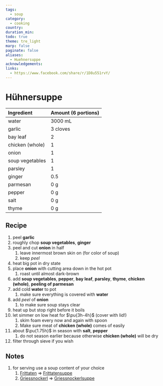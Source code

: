 ```yaml
---
tags:
  - soup
category:
  - cooking
country: 
duration_min: 
todo: true
theme: tre_light
marp: false
paginate: false
aliases:
  - Huehnersuppe
acknowledgements: 
links:
  - https://www.facebook.com/share/r/1D8u551rvY/
---
```


# Hühnersuppe

|Ingredient|Amount (6 portions)|
| :- | :- |
|water|3000 mL|
|garlic|3 cloves|
|bay leaf|2|
|chicken (whole)|1|
|onion|1|
|soup vegetables|1|
|parsley|1|
|ginger|0.5|
|parmesan|0 g|
|pepper|0 g|
|salt|0 g|
|thyme|0 g|

## Recipe
1. peel **garlic**
2. roughly chop **soup vegetables**, **ginger**
3. peel and cut **onion** in half
	1. leave innermost brown skin on (for color of soup)
	2. keep *peel*
4. heat big pot in dry state
5. place **onion** with cutting area down in the hot pot
	1. roast until almost dark-brown
6. add **soup vegetables**, **pepper**, **bay leaf**, **parsley**, **thyme**, **chicken (whole)**, **peeling of parmesan**
7. add cold **water** to pot
	1. make sure everything is covered with **water**
8. add *peel* of **onion**
	1. to make sure soup stays clear
9. heat up but stop right before it boils
10. let simmer on low heat for $\pu{3h-4h}$ (cover with lid!)
	1. skim foam every now and again with spoon
	2. Make sure meat of **chicken (whole)** comes of easily
11. about $\pu{1.75h}$ in season with **salt**, **pepper**
	1. do not season earlier because otherwise **chicken (whole)** will be dry
12. filter through sieve if you wish

## Notes
1. for serving use a soup content of your choice
	1. [Frittaten](Frittaten.md) => [Frittatensuppe](Frittatensuppe.md)
	2. [Griessnockerl](Griessnockerl.md) => [Griessnockerlsuppe](Griessnockerlsuppe.md)


